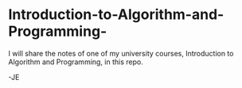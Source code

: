 # Introduction-to-Algorithm-and-Programming-

I will share the notes of one of my university courses, Introduction to Algorithm and Programming, in this repo.

-JE
